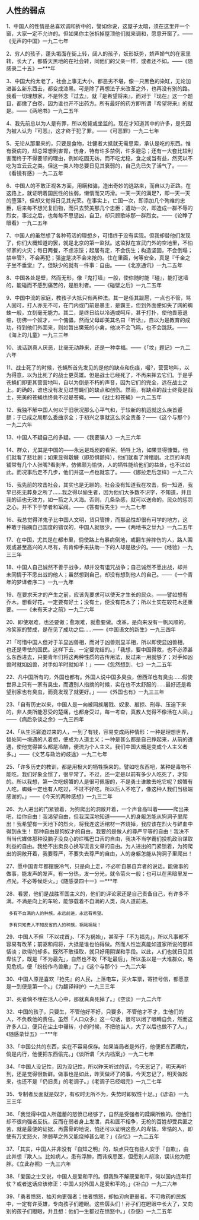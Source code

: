
## 人性的弱点
1、中国人的性情是总喜欢调和折中的，譬如你说，这屋子太暗，须在这里开一个窗，大家一定不允许的。但如果你主张拆掉屋顶他们就来调和，愿意开窗了。——《无声的中国》一九二七年

2、穷人的孩子，蓬头垢面在街上转，阔人的孩子，妖形妖势，娇声娇气的在家里转，长大了，都昏天黑地的在社会转，同他们的父亲一样，或者还不如。——《随感录二十五》一\*\*\*年

3、中国大约太老了，社会上事无大小，都恶劣不堪，像一只黑色的染缸，无论加进甚么新东西去，都变成漆黑。可是除了再想法子来改革之外，也再没有别的路。我看一切理想家，不是怀念『过去』，就『是希望将来』，而对于『现在』这一个题目，都缴了白卷，因为谁也开不出药方。所有最好的药方即所谓『希望将来』的就是。——《两地书》一九二五年

4、我先前总以为人是有罪，所以枪毙或坐监的。现在才知道其中的许多，是先因为被人认为『可恶』，这才终于犯了罪。——《可恶罪》一九二七年

5、无论从那里来的，只要是食物，壮健者大抵就无需思索，承认是吃的东西。惟有衰病的，却总常想到害胃，伤身，特有许多禁例，许多避忌；还有一大套比较利害而终于不得要领的理由，例如吃固无妨，而不吃尤稳，食之或当有益，然究以不吃为宜云云之类。但这一类人物总要日见其衰弱的，自己先已失了活气了。——《看镜有感》一九二五年

6、中国人的不敢正视各方面，用瞒和骗，造出奇妙的逃路来，而自以为正路。在这路上，就证明着国民性的怯弱，懒惰而又巧滑。一天一天的满足?，即一天一天的堕落?，但却又觉得日见其光荣。在事实上，亡国一次，即添加几个殉难的忠臣，后来每不想光复旧物，而只去赞美那几个忠臣；遭劫一次，即造成一群不辱的烈女，事过之后，也每每不思惩凶，自卫，却只顾歌咏那一群烈女。——《论睁了眼看》一九二五年

7、中国人的虽然想了各种苟活的理想乡，可惜终于没有实现。但我却替他们发现了，你们大概知道的罢，就是北京的第一监狱。这监狱在宣武门外的空地里，不怕邻家的火灾；每日两餐，不虑冻馁；起居有定，不会伤生；构造坚固，不会倒塌；禁卒管?，不会再犯；强盗是决不会来抢的。住在里面，何等安全，真是『千金之子坐不垂堂』了。但缺少的就有一件事：自由。——《北京通讯》一九二五年

8、中国各处是壁，然而无形，像『鬼打墙』一般，使你随时能『碰』，能打这墙的，能碰而不感到痛苦的，是胜利者。——《碰壁之后》一九二五年

9、中国中流的家庭，教孩子大抵只有两种法。其一是任其跋扈，一点也不管，骂人固可，打人亦无不可，在门内或门前是暴主，是霸王，但到外面便如失了网的蜘蛛一般，立刻毫无能力。其二，是终日给以冷遇或呵斥，甚于打扑，使他畏葸退缩，彷佛一个奴才，一个傀儡，然而父母却美其名曰『听话』，自以为是教育的成功，待到他们外面来，则如暂出樊笼的小禽，他决不会飞鸣，也不会跳跃。——《海上的儿童》一九三三年

10、说话到真人厌恶，比毫无动静来，还是一种幸福。——《「坟」题记》一九二六年

11、战士死了的时候，苍蝇所首先发见的是他的缺点和伤痕，嘬?，营营地叫，以为得意，以为比死了的战士更英雄。但是战士已经死了，不再来挥去它们。于是乎苍蝇们即更其营营地叫，自以为倒是不朽的声音，因为它们的完全，远在战士之上。的确的，谁也没有发见过苍蝇们的缺点和创伤。然而，有缺点的战士终竟是战士，完美的苍蝇也终竟不过是苍蝇。——《战士和苍蝇》一九二五年

12、我独不解中国人何以于旧状况那么心平气和，于较新的机运就这么疾首蹙额；于已成之局那么委曲求全；于初兴之事就这么求全责备？——《这个与那个》一九二六年

13、中国人不疑自己的多疑。——《我要骗人》一九三六年

14、群众，尤其是中国的——永远是戏剧的看客。牺牲上场，如果显得慷慨，他们就看了悲壮剧；如果显得觳觫（即恐惧颤抖），他们就看了滑稽剧。北京的羊肉铺常有几个人张嘴?看剥羊，仿佛颇为愉快，人的牺牲能给他们的益处，也不过如此。而况事后走不几步，他们并这一点也就忘了。——《娜拉走后怎样》一九二六

15、我先前的攻击社会，其实也是无聊的。社会没有知道我在攻击，倘一知道，我早已死无葬身之所了……我之得以偷生者，因为他们大多数不识字，不知道，并且我的话也无效力，如一箭之入大海。否则，几条杂感，就可以送命的。民众的惩罚之心，并不下于学者和军阀。——《答有恒先生》一九二七年

16、我总觉得洋鬼子比中国人文明，货只管排，而那品性却很有可学的地方，这种敢于指摘自己国度的错误的，中国人就很少。——《两地书之廿九》一九二五年

17、在中国，尤其是在都市里，倘使路上有暴病倒地，或翻车捽摔伤的人，路人围观或甚至高兴的人尽有，有肯伸手来扶助一下的人却是极少的。——《经验》一九三三年

18、中国人自己诚然不善于战争，却并没有诅咒战争；自己诚然不愿出战，却并未同情于不愿出战的他人；虽然想到自己，却没有想到他人的自己。——《一个青年的梦译者序二》一九一九年

19、在要求天才的产生之前，应该先要求可以使天才生长的民众。——譬如想有乔木，想看好花，一定要有好土；没有土，便没有花木了；所以土实在较花木还重要。——《未有天才之前》一九二六年

20、即使艰难，也还要做；愈艰难，就愈要做。改革，是向来没有一帆风顺的，冷笑家的赞成，是在见了成功之后……——《中国语文的新生》一九三四年

21「可惜中国人但对于羊显凶兽相，而对于凶兽则显羊相，所以即使显凶兽相，也还是卑怯的国民。这样下去，一定要完结的。」「我想，要中国得救，也不必添甚么东西进去，只要青年们将这两种性质的古传用法，反过来一用就够了；对手如凶兽时就如凶兽，对手如羊时就如羊！」——《忽然想到．七》一九二五年

22、凡中国所有的，外国也都有。外国人说中国多臭虫，但西洋也有臭虫……假使世界上只有一家有臭虫，而遭别人指摘的时候，实在也不太舒服的……最好还是希望别家也有臭虫，而竟发现了就更好。」——《外国也有》一九三三年

23、「自有历史以来，中国人是一向被同族屠戮、奴隶、敲掠、刑辱、压迫下来的，非人类所能忍受的楚痛，也都身受过，每一考查，真教人觉得不像活在人间。」——《病后杂谈之余》一九三四年

24、「从生活窘迫过来的人，一到了有钱，容易变成两种情形：一种是理想世界，替处同一境遇的人着想，便成为人道主义；一种是甚么都是自己挣起来，从前的遭遇，使他觉得甚么都是冷酷，便流为个人主义。我们中国大概是变成个人主义者多。」——《文艺与政治的歧途》一九二七年

25、「许多历史的教训，都是用极大的牺牲换来的。譬如吃东西吧，某种是毒物不能吃，我们好象全惯了，很平常了。不过，还一定是以前有多少人吃死了，才知的。所以我想，第一次吃螃蟹的人是很可佩服的，不是勇士谁敢去吃它呢？螃蟹有人吃，蜘蛛一定也有人吃过，不过不好吃，所以后人不吃了，像这种人我们当极端感谢的。」——《今天的两种感想》一九三二年

26、为人进出的门紧锁着，为狗爬出的洞敞开着，一个声音高叫着———爬出来吧，给你自由！我渴望自由，但我深深地知道———人的身躯怎能从狗洞子里爬出！我希望有一天地下的烈火，将我连这活棺材一齐烧掉，我应该在烈火与鲜血中得到永生！
那种自由是狗奴才的自由，我要的是做人的尊严平等的自由！我决不当当代媒体那种没脑子没良心的烂嘴巴口舌的自由，我决不当学霸们投机政治谋取利益的自由。我绝不出卖良心换写谎言文章的自由。为人进出的门紧锁着，为狗爬出的洞敞开着，我要尊严，不要失去尊严的自由，人的身躯怎能从狗洞子里爬出！

27、愿中国青年都摆脱冷气，只是向上走，不必听自暴自弃者的说话。能做事的做事，能发声的发声。有一分热，发一分光，就令萤火一般；也可以在黑暗里发一点光，不必等候炬火。」《随感录四十一》一\*\*\*年

28、看罢，他们是战胜军国主义的，他们的评论家还是自己责备自己，有许多不满。不满是向上的车轮，能够载着不自满的人类，向人道前进。

     多有不自满的人的种族，永远前进，永远有希望。

     多有只知责人不知反省的人的种族，祸哉祸哉！

29、中国人不但「不以戎首」、「不为祸始」，甚至于「不为福先」。所以凡事都不容易有改革；前驱和闯将，大抵是谁也怕得做。然而人性岂真能如道家所说的那样恬淡；欲得的却多。既然不敢径取，就只好用阴谋和手段。以此，人们也就日见其卑怯了，既是「不为最先」，自然也不敢「不耻最后」，所以虽以是一大堆群众，略见危机，便「纷纷作鸟兽散」了。」《这个与那个》一九二六年

30、中国人原是喜欢『抢先』的人民，上落电车，买火车票，寄挂号信，都愿意是一到便是第一个。」《为翻译辩护》一九三三年

31、死者倘不埋在活人心中，那就真真死掉了。」《空谈》一九二六年

32、中国的孩子，只要生，不管他好不好，只要多，不管他才不才，生他们的人，不负教他的责任。虽然『人口众多』这一句话，很可以闭了眼睛自负，然而这许多人口，便只在尘土中辗转，小的时候，不把他当人，大了以后也做不了人。」《随感录廿五》一\*\*\*年

33、「中国公共的东西，实在不容易保存。如果当局者是外行，他便把东西糟完，倘是内行，他便把东西偷完。」《谈所谓「大内档案」》一九二七年

34、「中国人没记性，因为没记性，所以昨天听过的话，今天忘记了，明天再听到，还是觉得很新鲜。做事也是如此，昨天做坏了的事，今天忘记了，明天做起来，也还不是「仍旧贯」的老调子。」《老调子已经唱完》一九二七年

35、专制者反面就是奴才，有权时无所不为，失势时即奴性十足。」《谚语》一九三三年

36、「我觉得中国人所蕴蓄的怒愤已经够了，自然是受强者的蹂躏所致的。但他们却不很向强者反抗，反而在弱者身上发泄，兵和匪不相争，无枪的百姓却受兵匪之苦，就是最便的证据，再露骨的地说，怕还可以证明这些人的卑怯，卑怯的人，即使有万丈怒火，除弱草之外又能烧掉甚么呢？」《杂忆》一九二五年

37、「其实，中国人并非没有『自知之明』的，缺点只在有些人安于『自欺』，由此并想『欺人』。比如病人，患有浮肿，而讳疾忌医，但愿别人胡涂，误认他为肥胖。《立此存照》一九三六年

38、「爱国之士又说，中国人是爱和平的。但我殊不解既爱和平，何以国内连年打仗？或者这话应该修正：中国人对外国人是爱和平的。」《补白》一九二六年

39、「勇者愤怒，抽刃向更强者；怯者愤怒，却抽刃向更弱者。不可救药的民族中，一定有许英雄，专向孩子们瞪眼。这些孱头们！孙子们在瞪眼中长大了，又向别的孩子们瞪眼，并且想：他们一生都过在愤怒中。」《杂感》一九二五年
